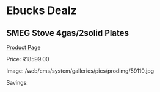 
# Ebucks Dealz
## SMEG Stove 4gas/2solid Plates
[Product Page](https://www.ebucks.com/web/shop/productSelected.do?prodId=894830965&catId=704989856)

Price: R18599.00

Image: /web/cms/system/galleries/pics/prodimg/59110.jpg

Savings: 


	